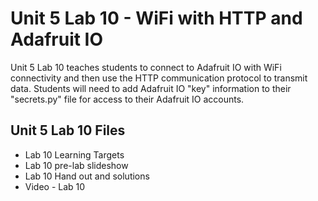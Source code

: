 # Unit 5 Lab 10 - WiFi with HTTP and Adafruit IO

Unit 5 Lab 10 teaches students to connect to Adafruit IO with WiFi connectivity and then use the 
HTTP communication protocol to transmit data. Students will need to add Adafruit IO "key" 
information to their "secrets.py" file for access to their Adafruit IO accounts.

## Unit 5 Lab 10 Files

* Lab 10 Learning Targets
* Lab 10 pre-lab slideshow
* Lab 10 Hand out and solutions
* Video - Lab 10